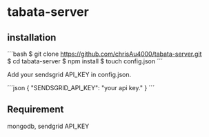 # tabata-server

## installation

´´´bash
$ git clone https://github.com/chrisAu4000/tabata-server.git  
$ cd tabata-server
$ npm install
$ touch config.json
´´´

Add your sendsgrid API_KEY in config.json.

´´´json
{
  "SENDSGRID_API_KEY": "your api key."
}
´´´

## Requirement
mongodb, sendgrid API_KEY
